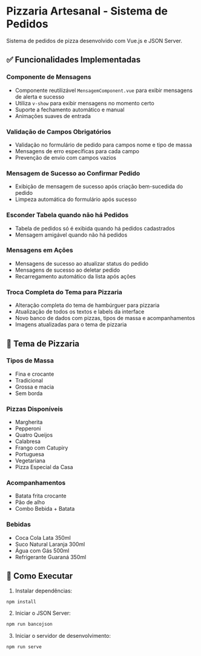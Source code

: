# Pizzaria Artesanal - Sistema de Pedidos

Sistema de pedidos de pizza desenvolvido com Vue.js e JSON Server.

## ✅ Funcionalidades Implementadas

### Componente de Mensagens 
- Componente reutilizável `MensagemComponent.vue` para exibir mensagens de alerta e sucesso
- Utiliza `v-show` para exibir mensagens no momento certo
- Suporte a fechamento automático e manual
- Animações suaves de entrada

### Validação de Campos Obrigatórios 
- Validação no formulário de pedido para campos nome e tipo de massa
- Mensagens de erro específicas para cada campo
- Prevenção de envio com campos vazios

### Mensagem de Sucesso ao Confirmar Pedido 
- Exibição de mensagem de sucesso após criação bem-sucedida do pedido
- Limpeza automática do formulário após sucesso

### Esconder Tabela quando não há Pedidos 
- Tabela de pedidos só é exibida quando há pedidos cadastrados
- Mensagem amigável quando não há pedidos

### Mensagens em Ações 
- Mensagens de sucesso ao atualizar status do pedido
- Mensagens de sucesso ao deletar pedido
- Recarregamento automático da lista após ações

### Troca Completa do Tema para Pizzaria 
- Alteração completa do tema de hambúrguer para pizzaria
- Atualização de todos os textos e labels da interface
- Novo banco de dados com pizzas, tipos de massa e acompanhamentos
- Imagens atualizadas para o tema de pizzaria

## 🍕 Tema de Pizzaria

### Tipos de Massa
- Fina e crocante
- Tradicional
- Grossa e macia
- Sem borda

### Pizzas Disponíveis
- Margherita
- Pepperoni
- Quatro Queijos
- Calabresa
- Frango com Catupiry
- Portuguesa
- Vegetariana
- Pizza Especial da Casa

### Acompanhamentos
- Batata frita crocante
- Pão de alho
- Combo Bebida + Batata

### Bebidas
- Coca Cola Lata 350ml
- Suco Natural Laranja 300ml
- Água com Gás 500ml
- Refrigerante Guaraná 350ml

## 🚀 Como Executar

1. Instalar dependências:
```bash
npm install
```

2. Iniciar o JSON Server:
```bash
npm run bancojson
```

3. Iniciar o servidor de desenvolvimento:
```bash
npm run serve
```

